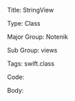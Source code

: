 Title:  StringView

Type:   Class

Major Group: Notenik

Sub Group:   views

Tags:   swift.class

Code:



Body:


